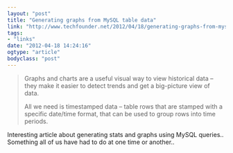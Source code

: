 ```yaml
---
layout: "post"
title: "Generating graphs from MySQL table data"
link: "http://www.techfounder.net/2012/04/18/generating-graphs-from-mysql-table-data/"
tags: 
- "links"
date: "2012-04-18 14:24:16"
ogtype: "article"
bodyclass: "post"
---
```


> Graphs and charts are a useful visual way to view historical data – they make it easier to detect trends and get a big-picture view of data.
> 
> All we need is timestamped data – table rows that are stamped with a specific date/time format, that can be used to group rows into time periods.

Interesting article about generating stats and graphs using MySQL queries.. Something all of us have had to do at one time or another..